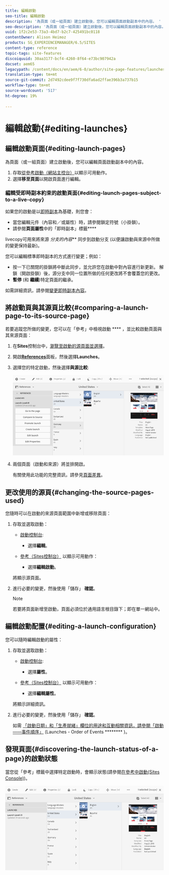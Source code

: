 ```yaml
---
title: 編輯啟動
seo-title: 編輯啟動
description: '為頁面（或一組頁面）建立啟動後，您可以編輯頁面啟動副本中的內容。 '
seo-description: '為頁面（或一組頁面）建立啟動後，您可以編輯頁面啟動副本中的內容。 '
uuid: 1f2c2e53-73a3-4bd7-b2c7-425491bc0118
contentOwner: Alison Heimoz
products: SG_EXPERIENCEMANAGER/6.5/SITES
content-type: reference
topic-tags: site-features
discoiquuid: 30aa3177-bcf4-4260-8f64-e73bc907942a
docset: aem65
legacypath: /content/docs/en/aem/6-0/author/site-page-features/launches
translation-type: tm+mt
source-git-commit: 2d7492cdee9f7f730dfa6ad2ffae396b3a737b15
workflow-type: tm+mt
source-wordcount: '517'
ht-degree: 19%

---
```



# 編輯啟動{#editing-launches}

## 編輯啟動頁面{#editing-launch-pages}

為頁面（或一組頁面）建立啟動後，您可以編輯頁面啟動副本中的內容。

1. 存取[從參考啟動（網站主控台）](/help/sites-authoring/launches.md#launches-in-references-sites-console)以顯示可用動作。
1. 選擇&#x200B;**移至頁面**&#x200B;以開啟頁面進行編輯。

### 編輯受即時副本約束的啟動頁面{#editing-launch-pages-subject-to-a-live-copy}

如果您的啟動是以[即時副本](/help/sites-administering/msm.md)為基礎，則您會：

* 當您編輯元件（內容和／或屬性）時，請參閱鎖定符號（小掛鎖）。
* 請參閱&#x200B;**頁面屬性**&#x200B;中的「即時副本」標籤&#x200B;****

livecopy可用來將來源 *分支的內容*** 同步到啟動分支 (以便讓啟動與來源中所做的變更保持最新)。

您可以編輯標準即時副本的方式進行變更；例如：

* 按一下已關閉的掛鎖將中斷此同步，並允許您在啟動中對內容進行新更新。 解鎖（開啟掛鎖）後，源分支中同一位置所做的任何更改將不會覆蓋您的更改。
* **暫停** (和 **繼續**)特定頁面的繼承。

如需詳細資訊，請參閱[變更即時副本內容](/help/sites-administering/msm-livecopy.md#changing-live-copy-content)。

## 將啟動頁與其源頁比較{#comparing-a-launch-page-to-its-source-page}

若要追蹤您所做的變更，您可以在「參考」中檢視啟動 **** ，並比較啟動頁面與其來源頁面：

1. 在&#x200B;**Sites**&#x200B;控制台中，[瀏覽至啟動的源頁面並選擇](/help/sites-authoring/basic-handling.md#viewingandselectingyourresources)。
1. 開啟&#x200B;**[References](/help/sites-authoring/basic-handling.md#references)**&#x200B;面板，然後選擇&#x200B;**Launches**。
1. 選擇您的特定啟動，然後選擇&#x200B;**與源比較**:

   ![screen-shot_2019-03-05at121952](assets/screen-shot_2019-03-05at121952.png)

1. 兩個頁面（啟動和來源）將並排開啟。

   有關使用此功能的完整資訊，請參見[頁面差異](/help/sites-authoring/page-diff.md)。

## 更改使用的源頁{#changing-the-source-pages-used}

您隨時可以在啟動的來源頁面範圍中新增或移除頁面：

1. 存取並選取啟動：

   * [啟動控制台](/help/sites-authoring/launches.md#the-launches-console):

      * 選擇&#x200B;**編輯**。
   * [參考（Sites控制台）](/help/sites-authoring/launches.md#launches-in-references-sites-console) 以顯示可用動作：

      * 選擇&#x200B;**編輯啟動**。

   將顯示源頁面。

1. 進行必要的變更，然後使用「儲存」 **確認**。

   >[!NOTE]
   >
   >若要將頁面新增至啟動，頁面必須位於通用語言根目錄下；即在單一網站中。

## 編輯啟動配置{#editing-a-launch-configuration}

您可以隨時編輯啟動的屬性：

1. 存取並選取啟動：

   * [啟動控制台](/help/sites-authoring/launches.md#the-launches-console):

      * 選擇&#x200B;**屬性**。
   * [參考（Sites控制台）](/help/sites-authoring/launches.md#launches-in-references-sites-console) 以顯示可用動作：

      * 選擇&#x200B;**編輯屬性**。

   將顯示詳細資訊。

1. 進行必要的變更，然後使用「儲存」 **確認**。

   如需 [「啟動日期」和「生產就緒」欄位的用途和互動相關資訊，請參閱「啟動——事件順序」](/help/sites-authoring/launches.md#launches-the-order-of-events) (Launches - Order of Events ******** )。

## 發現頁面{#discovering-the-launch-status-of-a-page}的啟動狀態

當您從「參考」標籤中選擇特定啟動時，會顯示狀態(請參閱[在參考中啟動(Sites Console)](/help/sites-authoring/launches.md#launches-in-references-sites-console))。

![screen-shot_2019-03-05at121901](assets/screen-shot_2019-03-05at121901.png)
